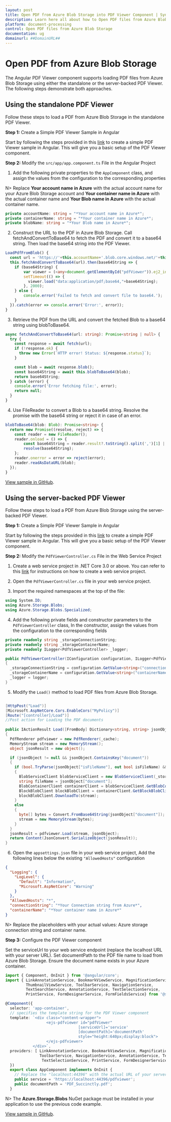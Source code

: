 ```yaml
---
layout: post
title: Open PDF from Azure Blob Storage into PDF Viewer Component | Syncfusion
description: Learn here all about how to Open PDF files from Azure Blob Storage in Syncfusion Angular PDF Viewer component of Syncfusion Essential JS 2 and more.
platform: document-processing
control: Open PDF files from Azure Blob Storage
documentation: ug
domainurl: ##DomainURL##
---
```


# Open PDF from Azure Blob Storage

The Angular PDF Viewer component supports loading PDF files from Azure Blob Storage using either the standalone or the server-backed PDF Viewer. The following steps demonstrate both approaches.

## Using the standalone PDF Viewer

Follow these steps to load a PDF from Azure Blob Storage in the standalone PDF Viewer.

**Step 1:** Create a Simple PDF Viewer Sample in Angular

Start by following the steps provided in this [link](https://help.syncfusion.com/document-processing/pdf/pdf-viewer/angular/getting-started) to create a simple PDF Viewer sample in Angular. This will give you a basic setup of the PDF Viewer component.

**Step 2:** Modify the `src/app/app.component.ts` File in the Angular Project

1. Add the following private properties to the `AppComponent` class, and assign the values from the configuration to the corresponding properties

N> Replace **Your account name in Azure** with the actual account name for your Azure Blob Storage account and **Your container name in Azure** with the actual container name and **Your Blob name in Azure** with the actual container name.

```typescript
private accountName: string = "*Your account name in Azure*";
private containerName: string = "*Your container name in Azure*";
private blobName: string = "*Your Blob name in Azure*";
```

2. Construct the URL to the PDF in Azure Blob Storage. Call fetchAndConvertToBase64 to fetch the PDF and convert it to a base64 string. Then load the base64 string into the PDF Viewer.

```typescript
LoadPdfFromBlob() {
  const url = 'https://'+this.accountName+'.blob.core.windows.net/'+this.containerName+'/'+this.blobName;
  this.fetchAndConvertToBase64(url).then(base64String => {
    if (base64String) {
        var viewer = (<any>document.getElementById("pdfViewer")).ej2_instances[0];
        setTimeout(() => {
          viewer.load("data:application/pdf;base64,"+base64String);
        }, 2000);
    } else {
        console.error('Failed to fetch and convert file to base64.');
    }
  }).catch(error => console.error('Error:', error));
}
```

3. Retrieve the PDF from the URL and convert the fetched Blob to a base64 string using blobToBase64.

```typescript
async fetchAndConvertToBase64(url: string): Promise<string | null> {
  try {
    const response = await fetch(url);
    if (!response.ok) {
      throw new Error(`HTTP error! Status: ${response.status}`);
    }

    const blob = await response.blob();
    const base64String = await this.blobToBase64(blob);
    return base64String;
  } catch (error) {
    console.error('Error fetching file:', error);
    return null;
  }
}
```

4. Use FileReader to convert a Blob to a base64 string. Resolve the promise with the base64 string or reject it in case of an error.

```typescript
blobToBase64(blob: Blob): Promise<string> {
  return new Promise((resolve, reject) => {
    const reader = new FileReader();
    reader.onload = () => {
        const base64String = reader.result?.toString().split(',')[1] || '';
        resolve(base64String);
    };
    reader.onerror = error => reject(error);
    reader.readAsDataURL(blob);
  });
}
```

[View sample in GitHub](https://github.com/SyncfusionExamples/open-save-pdf-documents-in-azure-blob-storage).

## Using the server-backed PDF Viewer

Follow these steps to load a PDF from Azure Blob Storage using the server-backed PDF Viewer.

**Step 1:** Create a Simple PDF Viewer Sample in Angular

Start by following the steps provided in this [link](https://help.syncfusion.com/document-processing/pdf/pdf-viewer/angular/getting-started) to create a simple PDF Viewer sample in Angular. This will give you a basic setup of the PDF Viewer component.

**Step 2:** Modify the `PdfViewerController.cs` File in the Web Service Project

1. Create a web service project in .NET Core 3.0 or above. You can refer to this [link](https://www.syncfusion.com/kb/11063/how-to-create-pdf-viewer-web-service-in-net-core-3-0-and-above) for instructions on how to create a web service project.

2. Open the `PdfViewerController.cs` file in your web service project.

3. Import the required namespaces at the top of the file:

```csharp
using System.IO;
using Azure.Storage.Blobs;
using Azure.Storage.Blobs.Specialized;
```

4. Add the following private fields and constructor parameters to the `PdfViewerController` class, In the constructor, assign the values from the configuration to the corresponding fields

```csharp
private readonly string _storageConnectionString;
private readonly string _storageContainerName;
private readonly ILogger<PdfViewerController> _logger;

public PdfViewerController(IConfiguration configuration, ILogger<PdfViewerController> logger)
{
  _storageConnectionString = configuration.GetValue<string>("connectionString");
  _storageContainerName = configuration.GetValue<string>("containerName");
  _logger = logger;
}
```

5. Modify the `Load()` method to load PDF files from Azure Blob Storage.

```csharp

[HttpPost("Load")]
[Microsoft.AspNetCore.Cors.EnableCors("MyPolicy")]
[Route("[controller]/Load")]
//Post action for Loading the PDF documents 
 
public IActionResult Load([FromBody] Dictionary<string, string> jsonObject)
{
  PdfRenderer pdfviewer = new PdfRenderer(_cache);
  MemoryStream stream = new MemoryStream();
  object jsonResult = new object();

  if (jsonObject != null && jsonObject.ContainsKey("document"))
  {
    if (bool.TryParse(jsonObject["isFileName"], out bool isFileName) && isFileName)
    {
      BlobServiceClient blobServiceClient = new BlobServiceClient(_storageConnectionString);
      string fileName = jsonObject["document"];
      BlobContainerClient containerClient = blobServiceClient.GetBlobContainerClient(_storageContainerName);
      BlockBlobClient blockBlobClient = containerClient.GetBlockBlobClient(fileName);
      blockBlobClient.DownloadTo(stream);
    }
    else
    {
      byte[] bytes = Convert.FromBase64String(jsonObject["document"]);
      stream = new MemoryStream(bytes);
    }
  }
  jsonResult = pdfviewer.Load(stream, jsonObject);
  return Content(JsonConvert.SerializeObject(jsonResult));
}
```

6. Open the `appsettings.json` file in your web service project, Add the following lines below the existing `"AllowedHosts"` configuration

```json
{
  "Logging": {
    "LogLevel": {
      "Default": "Information",
      "Microsoft.AspNetCore": "Warning"
    }
  },
  "AllowedHosts": "*",
  "connectionString": "*Your Connection string from Azure*",
  "containerName": "*Your container name in Azure*"
}
```

N> Replace the placeholders with your actual values: Azure storage connection string and container name.

**Step 3:** Configure the PDF Viewer component

Set the serviceUrl to your web service endpoint (replace the localhost URL with your server URL). Set documentPath to the PDF file name to load from Azure Blob Storage. Ensure the document name exists in your Azure container.

```typescript
import { Component, OnInit } from '@angular/core';
import { LinkAnnotationService, BookmarkViewService, MagnificationService,
         ThumbnailViewService, ToolbarService, NavigationService,
         TextSearchService, AnnotationService, TextSelectionService,
         PrintService, FormDesignerService, FormFieldsService} from '@syncfusion/ej2-angular-pdfviewer';

@Component({
  selector: 'app-container',
  // specifies the template string for the PDF Viewer component
  template: `<div class="content-wrapper">
                  <ejs-pdfviewer id="pdfViewer"
                                [serviceUrl]='service'
                                [documentPath]='documentPath'
                                style="height:640px;display:block">
                  </ejs-pdfviewer>
            </div>`,
  providers: [ LinkAnnotationService, BookmarkViewService, MagnificationService,ThumbnailViewService,
               ToolbarService, NavigationService, AnnotationService, TextSearchService,
                TextSelectionService, PrintService, FormDesignerService, FormFieldsService]
  })
  export class AppComponent implements OnInit {
    // Replace the "localhost:44396" with the actual URL of your server
    public service = 'https://localhost:44396/pdfviewer';
    public documentPath = 'PDF_Succinctly.pdf';
  }
```

N> The **Azure.Storage.Blobs** NuGet package must be installed in your application to use the previous code example.

[View sample in GitHub](https://github.com/SyncfusionExamples/open-save-pdf-documents-in-azure-blob-storage).